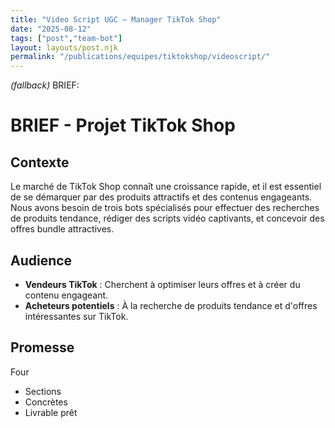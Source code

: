 ```yaml
---
title: "Video Script UGC — Manager TikTok Shop"
date: "2025-08-12"
tags: ["post","team-bot"]
layout: layouts/post.njk
permalink: "/publications/equipes/tiktokshop/videoscript/"
---
```

*(fallback)* BRIEF:
# BRIEF - Projet TikTok Shop

## Contexte
Le marché de TikTok Shop connaît une croissance rapide, et il est essentiel de se démarquer par des produits attractifs et des contenus engageants. Nous avons besoin de trois bots spécialisés pour effectuer des recherches de produits tendance, rédiger des scripts vidéo captivants, et concevoir des offres bundle attractives.

## Audience
- **Vendeurs TikTok** : Cherchent à optimiser leurs offres et à créer du contenu engageant.
- **Acheteurs potentiels** : À la recherche de produits tendance et d'offres intéressantes sur TikTok.

## Promesse
Four

- Sections
- Concrètes
- Livrable prêt
